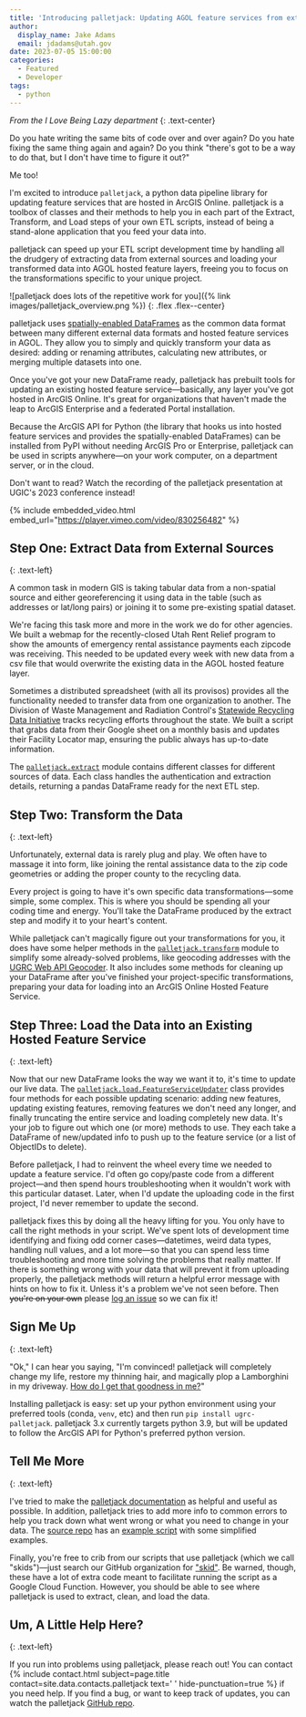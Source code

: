 ```yaml
---
title: 'Introducing palletjack: Updating AGOL feature services from external sources'
author:
  display_name: Jake Adams
  email: jdadams@utah.gov
date: 2023-07-05 15:00:00
categories:
  - Featured
  - Developer
tags:
  - python
---
```


_From the I Love Being Lazy department_
{: .text-center}

Do you hate writing the same bits of code over and over again? Do you hate fixing the same thing again and again? Do you think "there's got to be a way to do that, but I don't have time to figure it out?"

Me too!

I'm excited to introduce `palletjack`, a python data pipeline library for updating feature services that are hosted in ArcGIS Online. palletjack is a toolbox of classes and their methods to help you in each part of the Extract, Transform, and Load steps of your own ETL scripts, instead of being a stand-alone application that you feed your data into.

palletjack can speed up your ETL script development time by handling all the drudgery of extracting data from external sources and loading your transformed data into AGOL hosted feature layers, freeing you to focus on the transformations specific to your unique project.

![palletjack does lots of the repetitive work for you]({% link images/palletjack_overview.png %})
{: .flex .flex--center}

palletjack uses [spatially-enabled DataFrames](https://developers.arcgis.com/python/guide/introduction-to-the-spatially-enabled-dataframe/) as the common data format between many different external data formats and hosted feature services in AGOL. They allow you to simply and quickly transform your data as desired: adding or renaming attributes, calculating new attributes, or merging multiple datasets into one.

Once you've got your new DataFrame ready, palletjack has prebuilt tools for updating an existing hosted feature service—basically, any layer you've got hosted in ArcGIS Online. It's great for organizations that haven't made the leap to ArcGIS Enterprise and a federated Portal installation.

Because the ArcGIS API for Python (the library that hooks us into hosted feature services and provides the spatially-enabled DataFrames) can be installed from PyPI without needing ArcGIS Pro or Enterprise, palletjack can be used in scripts anywhere—on your work computer, on a department server, or in the cloud.

Don't want to read? Watch the recording of the palletjack presentation at UGIC's 2023 conference instead!

{% include embedded_video.html embed_url="https://player.vimeo.com/video/830256482" %}

## Step One: Extract Data from External Sources

{: .text-left}

A common task in modern GIS is taking tabular data from a non-spatial source and either georeferencing it using data in the table (such as addresses or lat/long pairs) or joining it to some pre-existing spatial dataset.

We're facing this task more and more in the work we do for other agencies. We built a webmap for the recently-closed Utah Rent Relief program to show the amounts of emergency rental assistance payments each zipcode was receiving. This needed to be updated every week with new data from a csv file that would overwrite the existing data in the AGOL hosted feature layer.

Sometimes a distributed spreadsheet (with all its provisos) provides all the functionality needed to transfer data from one organization to another. The Division of Waste Management and Radiation Control's [Statewide Recycling Data Initiative](https://deq.utah.gov/waste-management-and-radiation-control/statewide-recycling-data-initiative) tracks recycling efforts throughout the state. We built a script that grabs data from their Google sheet on a monthly basis and updates their Facility Locator map, ensuring the public always has up-to-date information.

The [`palletjack.extract`](https://agrc.github.io/palletjack/palletjack/extract.html) module contains different classes for different sources of data. Each class handles the authentication and extraction details, returning a pandas DataFrame ready for the next ETL step.

## Step Two: Transform the Data

{: .text-left}

Unfortunately, external data is rarely plug and play. We often have to massage it into form, like joining the rental assistance data to the zip code geometries or adding the proper county to the recycling data.

Every project is going to have it's own specific data transformations—some simple, some complex. This is where you should be spending all your coding time and energy. You'll take the DataFrame produced by the extract step and modify it to your heart's content.

While palletjack can't magically figure out your transformations for you, it does have some helper methods in the [`palletjack.transform`](https://agrc.github.io/palletjack/palletjack/transform.html) module to simplify some already-solved problems, like geocoding addresses with the [UGRC Web API Geocoder](https://gis.utah.gov/data/address-geocoders-locators/#WebAPI). It also includes some methods for cleaning up your DataFrame after you've finished your project-specific transformations, preparing your data for loading into an ArcGIS Online Hosted Feature Service.

## Step Three: Load the Data into an Existing Hosted Feature Service

{: .text-left}

Now that our new DataFrame looks the way we want it to, it's time to update our live data. The [`palletjack.load.FeatureServiceUpdater`](https://agrc.github.io/palletjack/palletjack/load.html#palletjack.load.FeatureServiceUpdater) class provides four methods for each possible updating scenario: adding new features, updating existing features, removing features we don't need any longer, and finally truncating the entire service and loading completely new data. It's your job to figure out which one (or more) methods to use. They each take a DataFrame of new/updated info to push up to the feature service (or a list of ObjectIDs to delete).

Before palletjack, I had to reinvent the wheel every time we needed to update a feature service. I'd often go copy/paste code from a different project—and then spend hours troubleshooting when it wouldn't work with this particular dataset. Later, when I'd update the uploading code in the first project, I'd never remember to update the second.

palletjack fixes this by doing all the heavy lifting for you. You only have to call the right methods in your script. We've spent lots of development time identifying and fixing odd corner cases—datetimes, weird data types, handling null values, and a lot more—so that you can spend less time troubleshooting and more time solving the problems that really matter. If there is something wrong with your data that will prevent it from uploading properly, the palletjack methods will return a helpful error message with hints on how to fix it. Unless it's a problem we've not seen before. Then ~~you're on your own~~ please [log an issue](https://github.com/agrc/palletjack/issues/new) so we can fix it!

## Sign Me Up

{: .text-left}

"Ok," I can hear you saying, "I'm convinced! palletjack will completely change my life, restore my thinning hair, and magically plop a Lamborghini in my driveway. [How do I get that goodness in me?](https://www.youtube.com/watch?v=_xOsqQM8jFU)"

Installing palletjack is easy: set up your python environment using your preferred tools (conda, `venv`, etc) and then run `pip install ugrc-palletjack`. palletjack 3.x currently targets python 3.9, but will be updated to follow the ArcGIS API for Python's preferred python version.

## Tell Me More

{: .text-left}

I've tried to make the [palletjack documentation](https://agrc.github.io/palletjack/palletjack/) as helpful and useful as possible. In addition, palletjack tries to add more info to common errors to help you track down what went wrong or what you need to change in your data. The [source repo](https://github.com/agrc/palletjack/) has an [example script](https://github.com/agrc/palletjack/blob/main/docs/examples.py) with some simplified examples.

Finally, you're free to crib from our scripts that use palletjack (which we call "skids")—just search our GitHub organization for ["skid"](https://github.com/agrc?q=skid&type=all&language=&sort=). Be warned, though, these have a lot of extra code meant to facilitate running the script as a Google Cloud Function. However, you should be able to see where palletjack is used to extract, clean, and load the data.

## Um, A Little Help Here?

{: .text-left}

If you run into problems using palletjack, please reach out! You can contact {% include contact.html subject=page.title contact=site.data.contacts.palletjack text=' ' hide-punctuation=true %} if you need help. If you find a bug, or want to keep track of updates, you can watch the palletjack [GitHub repo](https://github.com/agrc/palletjack).

